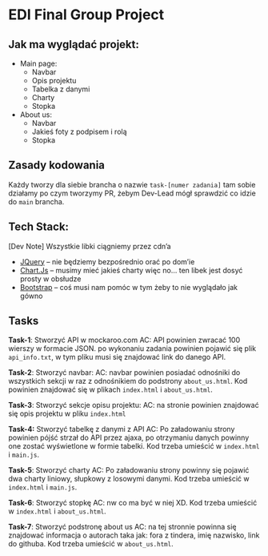 # EDI Final Group Project

## Jak ma wyglądać projekt:

- Main page:
  - Navbar
  - Opis projektu
  - Tabelka z danymi
  - Charty
  - Stopka
- About us:
  - Navbar
  - Jakieś foty z podpisem i rolą
  - Stopka

## Zasady kodowania

Każdy tworzy dla siebie brancha o nazwie `task-[numer zadania]` tam sobie działamy po czym tworzymy PR, żebym Dev-Lead mógł sprawdzić co idzie do `main` brancha.

## Tech Stack:

[Dev Note] Wszystkie libki ciągniemy przez cdn’a

- [JQuery](https://jquery.com) – nie będziemy bezpośrednio orać po dom’ie
- [Chart.Js](https://www.chartjs.org) – musimy mieć jakieś charty więc no… ten libek jest dosyć prosty w obsłudze
- [Bootstrap](https://getbootstrap.com) – coś musi nam pomóc w tym żeby to nie wyglądało jak gówno

## Tasks

**Task-1**: Stworzyć API w mockaroo.com
AC: API powinien zwracać 100 wierszy w formacie JSON. po wykonaniu zadania powinien pojawić się plik `api_info.txt`, w tym pliku musi się znajdować link do danego API.

**Task-2**: Stworzyć navbar:
AC: navbar powinien posiadać odnośniki do wszystkich sekcji w raz z odnośnikiem do podstrony `about_us.html`. Kod powinien znajdować się w plikach `index.html` i `about_us.html`.

**Task-3**: Stworzyć sekcje opisu projektu:
AC: na stronie powinien znajdować się opis projektu w pliku `index.html`

**Task-4:** Stworzyć tabelkę z danymi z API
AC: Po załadowaniu strony powinien pójść strzał do API przez ajaxa, po otrzymaniu danych powinny one zostać wyświetlone w formie tabelki. Kod trzeba umieścić w `index.html` i `main.js`.

**Task-5**: Stworzyć charty
AC: Po załadowaniu strony powinny się pojawić dwa charty liniowy, słupkowy z losowymi danymi. Kod trzeba umieścić w `index.html` i `main.js`.

**Task-6**: Stworzyć stopkę
AC: nw co ma być w niej XD. Kod trzeba umieścić w `index.html` i `about_us.html`.

**Task-7**: Stworzyć podstronę about us
AC: na tej stronnie powinna się znajdować informacja o autorach taka jak: fora z tindera, imię nazwisko, link do githuba. Kod trzeba umieścić w `about_us.html`.
